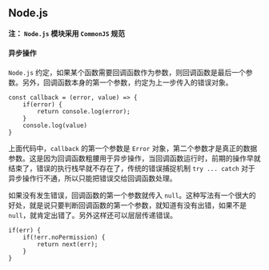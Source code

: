 ## Node.js

**注： ` Node.js ` 模块采用 ` CommonJS ` 规范**

#### 异步操作

` Node.js ` 约定，如果某个函数需要回调函数作为参数，则回调函数是最后一个参数。另外，回调函数本身的第一个参数，约定为上一步传入的错误对象。

```
const callback = (error, value) => {
    if(error) {
        return console.log(error);
    }
    console.log(value)
}
```

上面代码中，` callback ` 的第一个参数是 ` Error ` 对象，第二个参数才是真正的数据参数。这是因为回调函数粗腰用于异步操作，当回调函数运行时，前期的操作早就结束了，错误的执行栈早就不存在了，传统的错误捕捉机制 ` try ... catch ` 对于异步操作行不通，所以只能把错误交给回调函数处理。

如果没有发生错误，回调函数的第一个参数就传入 ` null `。这种写法有一个很大的好处，就是说只要判断回调函数的第一个参数，就知道有没有出错，如果不是 ` null `，就肯定出错了。另外这样还可以层层传递错误。

```
if(err) {
    if(!err.noPermission) {
        return next(err);
    }
}
```


